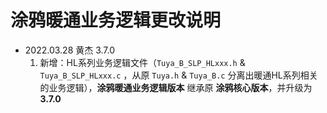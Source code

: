 # 涂鸦暖通业务逻辑更改说明

+ 2022.03.28	黄杰	3.7.0
  1. 新增：HL系列业务逻辑文件（`Tuya_B_SLP_HLxxx.h` & `Tuya_B_SLP_HLxxx.c` ，从原 `Tuya.h` & `Tuya_B.c` 分离出暖通HL系列相关的业务逻辑），**涂鸦暖通业务逻辑版本** 继承原 **涂鸦核心版本**，并升级为 **3.7.0**


